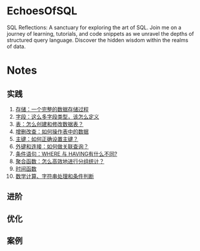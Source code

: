 # EchoesOfSQL

SQL Reflections: A sanctuary for exploring the art of SQL. Join me on a journey of learning, tutorials, and code
snippets as we unravel the depths of structured query language. Discover the hidden wisdom within the realms of data.

# Notes

## 实践

1. [存储：一个完整的数据存储过程](https://noahx-cs.notion.site/b418d467d411435d811cea47e58748bd?pvs=4)
2. [字段：这么多字段类型，该怎么定义](https://noahx-cs.notion.site/f47eeb9b121748119248a901c2abb4f7?pvs=4)
3. [表：怎么创建和修改数据表？](https://noahx-cs.notion.site/2cc6dc5380a6482f9280f52d2b9a97f9?pvs=4)
4. [增删改查：如何操作表中的数据](https://noahx-cs.notion.site/bb4dca2fa7c44599ae68fd666e53e554?pvs=4)
5. [主键：如何正确设置主键？](https://noahx-cs.notion.site/6b224db644b7463fa001854c920b77cc?pvs=4)
6. [外键和连接：如何做关联查询？](https://noahx-cs.notion.site/3de9218017624b3c8e365de8763ebbf0?pvs=4)
7. [条件语句：WHERE 与 HAVING有什么不同?](https://noahx-cs.notion.site/07-WHERE-HAVING-75642bd9337f4380b5ffa90845ec92a4?pvs=4)
8. [聚合函数：怎么高效地进行分组统计？](https://noahx-cs.notion.site/08-13d8ab8cfb50411b96fdb2b9d6e0f1ac#186a3108592f44bead6f59a0f5a0b6cd)
9. [时间函数](https://noahx-cs.notion.site/09-MySQL-dd691cf1f716480d93b1932064c31df3?pvs=4)
10. [数学计算、字符串处理和条件判断](https://noahx-cs.notion.site/10-b2e892aa40de45fbaffd42ddbc85bb1f?pvs=4)

## 进阶

## 优化

## 案例